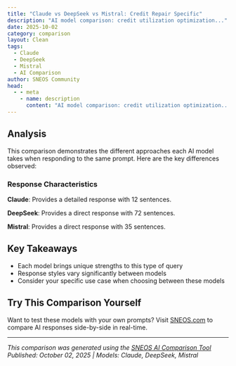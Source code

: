 ```yaml
---
title: "Claude vs DeepSeek vs Mistral: Credit Repair Specific"
description: "AI model comparison: credit utilization optimization..."
date: 2025-10-02
category: comparison
layout: Clean
tags:
  - Claude
  - DeepSeek
  - Mistral
  - AI Comparison
author: SNEOS Community
head:
  - - meta
    - name: description
      content: "AI model comparison: credit utilization optimization..."
---
```


<ChatComparison
  title="Claude vs DeepSeek vs Mistral: Credit Repair Specific"
  prompt="credit utilization optimization"
  :responses='{
    "Claude": "# Credit Utilization Optimization Guide\n\n## What is Credit Utilization?\n\n**Credit utilization ratio** = Total credit card balances \u00F7 Total credit limits\n\nThis ratio significantly impacts your credit score and represents about 30% of your FICO score calculation.\n\n## Optimal Utilization Targets\n\n### Primary Goals:\n- **Below 30%** - Generally acceptable\n- **Below 10%** - Good for credit health  \n- **Below 1-5%** - Optimal for highest credit scores\n- **0%** - Can be beneficial, but small utilization (1-2%) often performs better\n\n## Optimization Strategies\n\n### 1. **Multiple Payment Method**\n- Make payments before statement closing dates\n- Pay down balances mid-cycle\n- Keep reported balances low even if you pay in full\n\n### 2. **Strategic Balance Distribution**\n\u0060\u0060\u0060\nExample with $10,000 total credit:\n\u274C Bad: One card at 80% ($4,000/$5,000), others at 0%\n\u2705 Good: All cards under 30%, total under 10%\n\u0060\u0060\u0060\n\n### 3. **Credit Limit Management**\n- Request credit limit increases (without hard pulls when possible)\n- Keep old accounts open to maintain available credit\n- Don\u0027t close cards unless necessary\n\n### 4. **Timing Optimization**\n- Learn your statement closing dates\n- Pay before closing dates to report lower balances\n- Consider making multiple payments per month\n\n## Advanced Techniques\n\n### **All Zero Except One (AZEO)**\n- Keep all cards at $0 reported balance\n- Maintain small balance ($1-20) on one card\n- Often produces highest scores\n\n### **Balance Spreading**\n- Distribute balances across multiple cards\n- Keep individual cards under 10%\n- Avoid maxing out any single card\n\n### **Payment Timing**\n\u0060\u0060\u0060\nStatement Date: 15th of each month\nPayment Strategy:\n- Pay most of balance by 10th\n- Let small amount report on 15th\n- Pay remainder after statement\n\u0060\u0060\u0060\n\n## Common Mistakes to Avoid\n\n\u274C **Paying only minimum amounts**\n\u274C **Maxing out cards (even temporarily)**\n\u274C **Closing old credit accounts**\n\u274C **Only checking utilization monthly**\n\u274C **Ignoring individual card ratios**\n\n## Monitoring Tools\n\n### Free Options:\n- Credit Karma\n- Credit.com\n- Annual credit reports\n- Bank/card issuer apps\n\n### What to Track:\n- Overall utilization ratio\n- Individual card utilization\n- Credit limit changes\n- Statement closing dates\n\n## Quick Wins for Immediate Improvement\n\n1. **Request credit limit increases** on existing cards\n2. **Pay down current balances** before next statement\n3. **Set up account alerts** at 20% utilization\n4. **Automate payments** to avoid missed payments\n\n## Long-term Strategy\n\n- Maintain utilization under 10% consistently\n- Gradually build available credit\n- Monitor credit reports regularly\n- Use credit responsibly while optimizing ratios\n\nWould you like me to help you create a specific optimization plan based on your current credit situation?",
    "DeepSeek": "Of course. Credit utilization optimization is one of the most powerful and fastest ways to improve your credit score. It\u0027s the second most important factor in most scoring models, after payment history.\n\nThis guide will break down what it is, why it matters, and provide a clear, actionable strategy.\n\n### What is Credit Utilization?\n\n**Credit Utilization** is the ratio of your current credit card balances to your total credit card limits. It\u0027s expressed as a percentage.\n\n*   **Formula:** (Total Credit Card Balances \u00F7 Total Credit Card Limits) x 100\n*   **Example:** If you have a total balance of $2,000 across all cards and a total credit limit of $10,000, your overall utilization is **20%**.\n\nThere are two types:\n1.  **Overall Utilization:** The combined utilization across all your credit cards.\n2.  **Per-Card Utilization:** The utilization on each individual card. Scoring models look at both.\n\n---\n\n### The Golden Rule: The 30% (and the 10%) Myth \u0026 Reality\n\nYou\u0027ve probably heard \u0022keep your utilization below 30%.\u0022 This is a good starting point, but it\u0027s not the whole story.\n\n*   **The 30% Rule:** This is the **maximum** you should ever go. Exceeding 30% will likely start to negatively impact your score.\n*   **The Optimal Zone:** For the **best possible scores**, you want to be in the **1%-9%** range. The lower your utilization, the better, with one caveat: **$0 reported utilization** can sometimes be slightly worse than a small amount (e.g., 1%) because it looks like you aren\u0027t using your credit.\n\n**Key Insight:** Credit utilization has no memory in current scoring models. This means you can have 80% utilization this month, bring it down to 7% next month, and your score will fully recover. You don\u0027t need to maintain a low utilization for years; you just need it to be low **on the day your lender reports to the credit bureaus**.\n\n---\n\n### Actionable Optimization Strategies\n\nHere is a tiered list of strategies, from easiest to most advanced.\n\n#### Tier 1: The Fundamentals (For Everyone)\n\n1.  **Pay Early \u0026 Strategically (The AZEO Method)**\n    This is the single most effective tactic for most people. Don\u0027t wait for your statement. Pay down your balance *before* the statement closing date.\n    *   **How it works:** Your credit card company reports your balance to the credit bureaus once a month, usually on your **statement closing date**. This is *not* your payment due date.\n    *   **Action:** Log into your account, find your \u0022statement closing date,\u0022 and pay down your balance a few days before that date so that only a small amount (ideally 1%-9% of the limit) posts on the statement.\n\n2.  **The \u0022All Zero Except One\u0022 (AZEO) Method:**\n    This is a proven method for maximizing scores, especially before applying for a major loan.\n    *   **Step 1:** Let a small charge (1%-9% of the limit) post to **one** of your credit cards. Pay the rest off completely before the statement date.\n    *   **Step 2:** Ensure **all other cards report a $0 balance**.\n    *   **Why it works:** It shows very low overall and per-card utilization while demonstrating you are actively using your credit.\n\n3.  **Request Credit Limit Increases**\n    This is a quick way to lower your utilization without paying down debt.\n    *   **How:** Call your card issuer or use the online portal to request a credit limit increase.\n    *   **Best Practice:** Ask if the issuer can do a \u0022soft pull\u0022 (which doesn\u0027t hurt your score) rather than a \u0022hard pull\u0022 (which causes a small, temporary score drop).\n    *   **When to ask:** Wait until you have a history of on-time payments (6-12 months) and a higher income.\n\n#### Tier 2: Advanced \u0026 Strategic Moves\n\n4.  **Become an Authorized User**\n    If a family member has a credit card with a high limit and a perfect payment history, ask them to add you as an authorized user. Their card\u0027s credit limit and history can be added to your credit file, instantly lowering your overall utilization. Ensure the card issuer reports authorized user activity to the credit bureaus.\n\n5.  **Open a New Credit Account (Use with Caution)**\n    Applying for a new card increases your total available credit, thus lowering utilization.\n    *   **The Trade-off:** This results in a hard inquiry, which dings your score slightly, and lowers the average age of your accounts. This strategy is best for those with already good credit who don\u0027t plan to apply for a major loan (like a mortgage) in the next 6-12 months.\n\n6.  **Spread Out Charges**\n    If you have a large purchase, consider splitting it across multiple cards to avoid maxing out any single one. This keeps your per-card utilization low.\n\n7.  **Use Multiple Payments Per Month**\n    If you use your card for daily expenses, get in the habit of making payments every two weeks or even weekly. This prevents your balance from ever getting too high relative to your limit.\n\n---\n\n### Common Pitfalls to Avoid\n\n*   **Closing Old Credit Cards:** This reduces your total available credit and can dramatically increase your utilization. Even if you don\u0027t use an old card, keep it open (unless it has an annual fee).\n*   **Maxing Out a Single Card:** Even if your overall utilization is low, maxing out one card hurts your \u0022per-card utilization\u0022 and looks risky to lenders.\n*   **Assuming $0 is Best:** While better than high utilization, a $0 reported balance across all cards can be slightly less optimal than showing a tiny, manageable amount.\n\n### Quick-Start Checklist\n\n1.  [ ] **Determine your statement closing dates** for all cards.\n2.  [ ] **Calculate your current overall and per-card utilization.**\n3.  [ ] **Set a goal** to get overall utilization below 30% (good) and then below 10% (excellent).\n4.  [ ] **Implement the AZEO method** 1-2 months before applying for a major loan.\n5.  [ ] **Request a credit limit increase** on your oldest, most-used card (if your history is good).\n\nBy understanding and actively managing your credit utilization, you have direct control over a major part of your financial health and can see significant score improvements in as little as 30-60 days.",
    "Mistral": "Credit utilization is a significant factor in determining your credit score. It represents the percentage of your available credit that you\u0027re using at any given time. Optimizing your credit utilization can help improve your credit score. Here are some strategies to do that:\n\n### 1. **Keep Utilization Below 30%**\n   - **Ideal Range**: Aim to keep your credit utilization below 30%. For example, if you have a credit limit of $10,000, try to keep your balance below $3,000.\n   - **Even Lower**: Some experts recommend keeping it below 10% for the best results.\n\n### 2. **Pay Down Balances**\n   - **Regular Payments**: Make regular payments to reduce your balances.\n   - **Multiple Payments**: Consider making multiple payments throughout the month to keep your balance low.\n\n### 3. **Increase Credit Limits**\n   - **Request Increases**: Ask your credit card issuers to increase your credit limits. This can lower your utilization ratio without changing your spending habits.\n   - **New Credit Cards**: Opening a new credit card can also increase your overall credit limit, but be cautious as this can temporarily lower your credit score due to the hard inquiry.\n\n### 4. **Monitor Your Credit Report**\n   - **Regular Checks**: Regularly check your credit report to ensure accuracy and monitor your utilization.\n   - **Credit Monitoring Services**: Use credit monitoring services to keep track of your credit utilization and other factors affecting your score.\n\n### 5. **Use Credit Wisely**\n   - **Avoid Maxing Out**: Avoid maxing out your credit cards, even if you plan to pay off the balance in full.\n   - **Balance Transfers**: Consider transferring balances to a card with a higher credit limit to reduce utilization.\n\n### 6. **Pay Before the Statement Closing Date**\n   - **Timing**: Pay down your balance before the statement closing date, as this is when your credit utilization is reported to the credit bureaus.\n\n### 7. **Diversify Credit Types**\n   - **Mix of Credit**: Having a mix of credit types (e.g., credit cards, auto loans, mortgages) can also positively impact your credit score.\n\n### 8. **Avoid Closing Old Accounts**\n   - **Credit History**: Closing old accounts can reduce your overall credit limit and shorten your credit history, both of which can negatively impact your score.\n\n### 9. **Use Credit Utilization Tools**\n   - **Credit Card Apps**: Many credit card issuers offer tools to help you monitor and manage your credit utilization.\n   - **Financial Apps**: Use financial apps that provide insights into your credit utilization and offer tips for improvement.\n\n### 10. **Educate Yourself**\n   - **Understand Factors**: Educate yourself on the factors that affect your credit score, including payment history, credit mix, and new credit.\n   - **Stay Informed**: Stay informed about changes in credit scoring models and best practices for credit management.\n\nBy following these strategies, you can optimize your credit utilization and improve your overall credit score."
  }'
  published-date="12:10"
/>

## Analysis

This comparison demonstrates the different approaches each AI model takes when responding to the same prompt. Here are the key differences observed:

### Response Characteristics

**Claude**: Provides a detailed response with 12 sentences. 

**DeepSeek**: Provides a direct response with 72 sentences. 

**Mistral**: Provides a direct response with 35 sentences. 

## Key Takeaways

- Each model brings unique strengths to this type of query
- Response styles vary significantly between models
- Consider your specific use case when choosing between these models

## Try This Comparison Yourself

Want to test these models with your own prompts? Visit [SNEOS.com](https://sneos.com) to compare AI responses side-by-side in real-time.

---

*This comparison was generated using the [SNEOS AI Comparison Tool](https://sneos.com)*
*Published: October 02, 2025 | Models: Claude, DeepSeek, Mistral*
